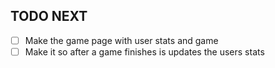## TODO NEXT
- [ ] Make the game page with user stats and game
- [ ] Make it so after a game finishes is updates the users stats